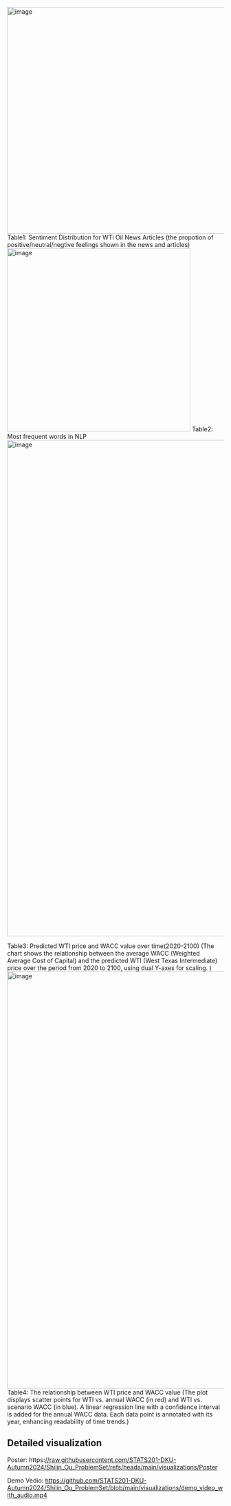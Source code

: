 <img width="527" alt="image" src="https://github.com/user-attachments/assets/f026ffa1-24dd-4fcb-b556-f9d307ec7428">
Table1: Sentiment Distribution for WTi Oil News Articles (the propotion of positive/neutral/negtive feelings shown in the news and articles)

<img width="426" alt="image" src="https://github.com/user-attachments/assets/092be6ce-4f80-49d3-8c32-a47a48f1f237">
Table2: Most frequent words in NLP
<img width="1154" alt="image" src="https://github.com/user-attachments/assets/7cad624e-b28d-4318-a2d1-995c68758d02">

Table3: Predicted WTI price and WACC value over time(2020-2100) (The chart shows the relationship between the average WACC (Weighted Average Cost of Capital) and the predicted WTI (West Texas Intermediate) price over the period from 2020 to 2100, using dual Y-axes for scaling. )
<img width="970" alt="image" src="https://github.com/user-attachments/assets/cce59fc3-d985-41e8-aaf9-d73c89a7bec2">
Table4: The relationship between WTI price and WACC value (The plot displays scatter points for WTI vs. annual WACC (in red) and WTI vs. scenario WACC (in blue). A linear regression line with a confidence interval is added for the annual WACC data. Each data point is annotated with its year, enhancing readability of time trends.)


## Detailed visualization
Poster: https:[//raw.githubusercontent.com/STATS201-DKU-Autumn2024/Shilin_Ou_ProblemSet/refs/heads/main/visualizations/Poster](https://github.com/STATS201-DKU-Autumn2024/Shilin_Ou_ProblemSet/blob/main/visualizations/Poster.png)


Demo Vedio: https://github.com/STATS201-DKU-Autumn2024/Shilin_Ou_ProblemSet/blob/main/visualizations/demo_video_with_audio.mp4


